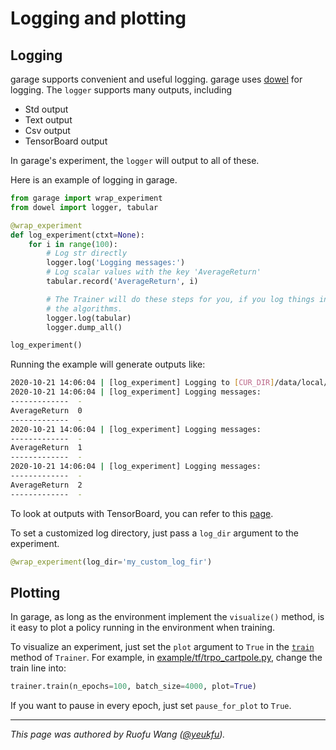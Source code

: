 # Logging and plotting

## Logging

garage supports convenient and useful logging. garage uses [dowel](https://github.com/rlworkgroup/dowel)
for logging. The `logger` supports many outputs, including

- Std output
- Text output
- Csv output
- TensorBoard output

In garage's experiment, the `logger` will output to all of these.

Here is an example of logging in garage.

```py
from garage import wrap_experiment
from dowel import logger, tabular

@wrap_experiment
def log_experiment(ctxt=None):
    for i in range(100):
        # Log str directly
        logger.log('Logging messages:')
        # Log scalar values with the key 'AverageReturn'
        tabular.record('AverageReturn', i)

        # The Trainer will do these steps for you, if you log things in
        # the algorithms.
        logger.log(tabular)
        logger.dump_all()

log_experiment()
```

Running the example will generate outputs like:

```sh
2020-10-21 14:06:04 | [log_experiment] Logging to [CUR_DIR]/data/local/experiment/log_experiment
2020-10-21 14:06:04 | [log_experiment] Logging messages:
-------------  -
AverageReturn  0
-------------  -
2020-10-21 14:06:04 | [log_experiment] Logging messages:
-------------  -
AverageReturn  1
-------------  -
2020-10-21 14:06:04 | [log_experiment] Logging messages:
-------------  -
AverageReturn  2
-------------  -
```

To look at outputs with TensorBoard, you can refer to this [page](monitor_experiments_with_tensorboard).

To set a customized log directory, just pass a `log_dir` argument to the
experiment.

```py
@wrap_experiment(log_dir='my_custom_log_fir')
```

## Plotting

In garage, as long as the environment implement the `visualize()` method, is
it easy to plot a policy running in the environment when training.

To visualize an experiment, just set the `plot` argument to `True` in the
[`train`](../_autoapi/garage/index.html#garage.Trainer.train) method of
`Trainer`. For example, in [example/tf/trpo_cartpole.py](https://github.com/rlworkgroup/garage/blob/master/examples/tf/trpo_cartpole.py),
change the train line into:

```py
trainer.train(n_epochs=100, batch_size=4000, plot=True)
```

If you want to pause in every epoch, just set `pause_for_plot` to `True`.

----

*This page was authored by Ruofu Wang ([@yeukfu](https://github.com/yeukfu)).*
